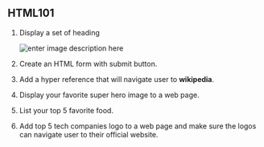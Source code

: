 ## HTML101

1.  Display a set of heading
    
    ![enter image description here](https://res.cloudinary.com/weboptimizers/image/upload/v1529106771/HTML-Headings_a1lgjh.png)
2.  Create an HTML form with submit button.
3.  Add a hyper reference that will navigate user to **wikipedia**.
4.  Display your favorite super hero image to a web page.
5.  List your top 5 favorite food.
6.  Add top 5 tech companies logo to a web page and make sure the logos can navigate user to their official website.
